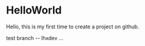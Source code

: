 # HelloWorld
Hello, this is my first time to create a project on github.

test branch -- lhxdev
...
